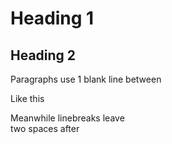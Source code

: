 # Heading 1

## Heading 2

Paragraphs use 1 blank line between

Like this

Meanwhile linebreaks leave  
two spaces after
